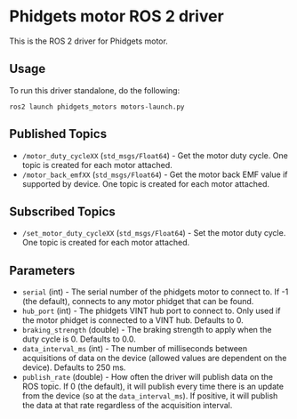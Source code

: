Phidgets motor ROS 2 driver
===========================

This is the ROS 2 driver for Phidgets motor.

Usage
-----

To run this driver standalone, do the following:

    ros2 launch phidgets_motors motors-launch.py

Published Topics
----------------

* `/motor_duty_cycleXX` (`std_msgs/Float64`) - Get the motor duty cycle.  One topic is created for each motor attached.
* `/motor_back_emfXX` (`std_msgs/Float64`) - Get the motor back EMF value if supported by device.  One topic is created for each motor attached.

Subscribed Topics
-----------------

* `/set_motor_duty_cycleXX` (`std_msgs/Float64`) - Set the motor duty cycle.  One topic is created for each motor attached.

Parameters
----------

* `serial` (int) - The serial number of the phidgets motor to connect to.  If -1 (the default), connects to any motor phidget that can be found.
* `hub_port` (int) - The phidgets VINT hub port to connect to.  Only used if the motor phidget is connected to a VINT hub.  Defaults to 0.
* `braking_strength` (double) - The braking strength to apply when the duty cycle is 0.  Defaults to 0.0.
* `data_interval_ms` (int) - The number of milliseconds between acquisitions of data on the device (allowed values are dependent on the device).  Defaults to 250 ms.
* `publish_rate` (double) - How often the driver will publish data on the ROS topic.  If 0 (the default), it will publish every time there is an update from the device (so at the `data_interval_ms`).  If positive, it will publish the data at that rate regardless of the acquisition interval.

